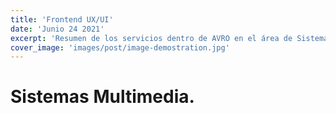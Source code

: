 ```yaml
---
title: 'Frontend UX/UI'
date: 'Junio 24 2021'
excerpt: 'Resumen de los servicios dentro de AVRO en el área de Sistemas Multimedia.'
cover_image: 'images/post/image-demostration.jpg'
---
```


Sistemas Multimedia.
====================


